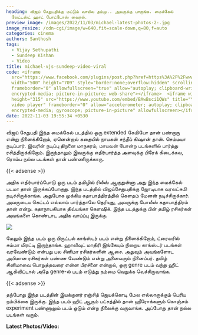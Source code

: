 ```yaml
---
heading: விஜய் சேதுபதிக்கு மட்டும் வாயில தம்மு.. அவருக்கு பாருங்க. மைக்கேல்
  லேட்டஸ்ட் ஹாட் போட்டோஸ் வைரல்.
preview_image: /images/2022/11/03/michael-latest-photos-2-.jpg
image_resize: /cdn-cgi/image/w=640,fit=scale-down,q=80,f=auto
categories: cinema
authors: Santhosh
tags:
  - Vijay Sethupathi
  - Sundeep Kishan
  - Video
title: michael-vjs-sundeep-video-viral
code: <iframe
  src="https://www.facebook.com/plugins/post.php?href=https%3A%2F%2Fwww.facebook.com%2Fbujjibabu.buddy%2Fposts%2Fpfbid02gKZrT8BD4yDP9xDCdhQzRtmAmbdtcPypgGR8LkQJbCttogjsnGJx1acimWGAwrD7l&show_text=true&width=500"
  width="500" height="709" style="border:none;overflow:hidden" scrolling="no"
  frameborder="0" allowfullscreen="true" allow="autoplay; clipboard-write;
  encrypted-media; picture-in-picture; web-share"></iframe>  <iframe width="560"
  height="315" src="https://www.youtube.com/embed/BAwBsci1QWs" title="YouTube
  video player" frameborder="0" allow="accelerometer; autoplay; clipboard-write;
  encrypted-media; gyroscope; picture-in-picture" allowfullscreen></iframe>
date: 2022-11-03 19:55:34 +0530
---
```



விஜய் சேதுபதி இந்த மைக்கேல் படத்தில் ஒரு extended கேமியோ தான் பண்றாரு என்று நினைக்கிறோம், ஏனென்றால் கதையில் நாயகன் சந்தீப் கிஷான் தான். செம்மயா நடிப்பார். இவரின் நடிப்பு திறனை மாநகரம், மாயவன் போன்ற படங்களில் பார்த்து ரசித்திருக்கிறோம். இருந்தாலும் இவருக்கு எதிர்பார்த்த அளவுக்கு பிரேக் கிடைக்கல, ரொம்ப நல்ல படங்கள் தான் பண்ணிருக்காரு.

{{< adsense >}}

அதிக எதிர்பார்ப்போடு ஒரு படம் தமிழில் ரிலீஸ் ஆகுதுன்னா அது இந்த மைக்கேல் படமா தான் இருக்கப்போகுது. இந்த படத்தில் விஜய்சேதுபதிக்கு ஜோடியாக வரலட்சுமி நடிச்சிருக்காங்க. அதுபோக முக்கிய கதாபாத்திரத்தில் கெளதம் மேனன் நடிச்சிருக்கார். அவருடைய கெட்டப் எல்லாம் பார்த்தாலே தெரியுது, அவருக்கு போலீஸ் கதாபாத்திரம் தான் என்று. கதாநாயகியாக திவ்யங்கா கௌஷிக். இந்த படத்துக்கு பின் தமிழ் ரசிகர்கள் அவங்களை கொண்டாட அதிக வாய்ப்பு இருக்கு.

![](/images/2022/11/03/michael-latest-photos-1-.jpg)

மேலும் இந்த படம் ஒரு பிருட்டல் காங்ஸ்டர் படம் என்று நினைக்கிறோம், ட்ரைலரில் சும்மா மிரட்டி இருந்தாங்க. ஹாலிவுட் மாதிரி இங்கேயும் நிறைய காங்ஸ்டர் படங்கள் வரவேண்டும் என்பது பல சினிமா ரசிகர்களின் ஆசை. அதுவும் அவங்களோட அபிமான ரசிகர்கள் பண்ண வேண்டும் என்று அனைவரும் நினைப்பர். தமிழ் சினிமாவை பொறுத்தவரை என்ன பிரச்னை என்றால், ஒரு genre படம் வந்து ஹிட் ஆகிவிட்டால் அதே genre-ல் படம் எடுத்து நம்மை வெறுக்க வெச்சிருவாங்க.

{{< adsense >}}

தற்போது இந்த படத்தின் இயக்குனர் ரஞ்சித் ஜெயக்கொடி மேல எல்லாருக்கும் பெரிய நம்பிக்கை இருக்கு. இந்த படம் ஹிட் ஆகும் பட்சத்தில் தான் ஹீரோக்களும் கொஞ்சம் experiment பண்ணாலும் படம் ஓடும் என்ற நிலைக்கு வருவாங்க. அப்போது தான் நல்ல படங்கள் வரும்.

**L﻿atest Photos/Video:**